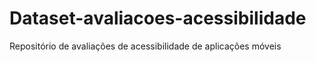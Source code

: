 # Dataset-avaliacoes-acessibilidade
Repositório de avaliações de acessibilidade de aplicações móveis

